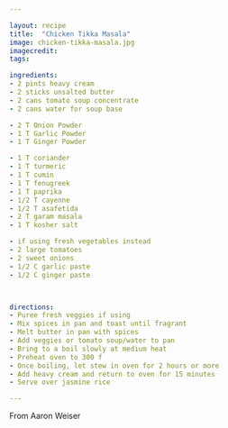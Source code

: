 ```yaml
---

layout: recipe
title:  "Chicken Tikka Masala"
image: chicken-tikka-masala.jpg
imagecredit:
tags:

ingredients:
- 2 pints heavy cream
- 2 sticks unsalted butter
- 2 cans tomato soup concentrate
- 2 cans water for soup base

- 2 T Onion Powder
- 1 T Garlic Powder
- 1 T Ginger Powder

- 1 T coriander
- 1 T turmeric
- 1 T cumin
- 1 T fenugreek
- 1 T paprika
- 1/2 T cayenne
- 1/2 T asafetida
- 2 T garam masala
- 1 T kosher salt

- if using fresh vegetables instead
- 2 large tomatoes
- 2 sweet onions
- 1/2 C garlic paste
- 1/2 C ginger paste



directions:
- Puree fresh veggies if using
- Mix spices in pan and toast until fragrant
- Melt butter in pan with spices
- Add veggies or tomato soup/water to pan
- Bring to a boil slowly at medium heat
- Preheat oven to 300 f
- Once boiling, let stew in oven for 2 hours or more
- Add heavy cream and return to oven for 15 minutes
- Serve over jasmine rice

---
```


From Aaron Weiser

